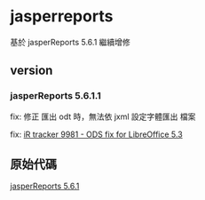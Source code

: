# jasperreports

基於 jasperReports 5.6.1 繼續增修


## version

### jasperReports 5.6.1.1

fix: 修正 匯出 odt 時，無法依 jxml 設定字體匯出 檔案

fix: [iR tracker 9981 - ODS fix for LibreOffice 5.3](https://github.com/TIBCOSoftware/jasperreports/commit/98ded3b3c056fc4a1d836efa8e3ee2c8d33b7046)

## 原始代碼

[jasperReports 5.6.1](https://repo1.maven.org/maven2/net/sf/jasperreports/jasperreports/5.6.1/)
